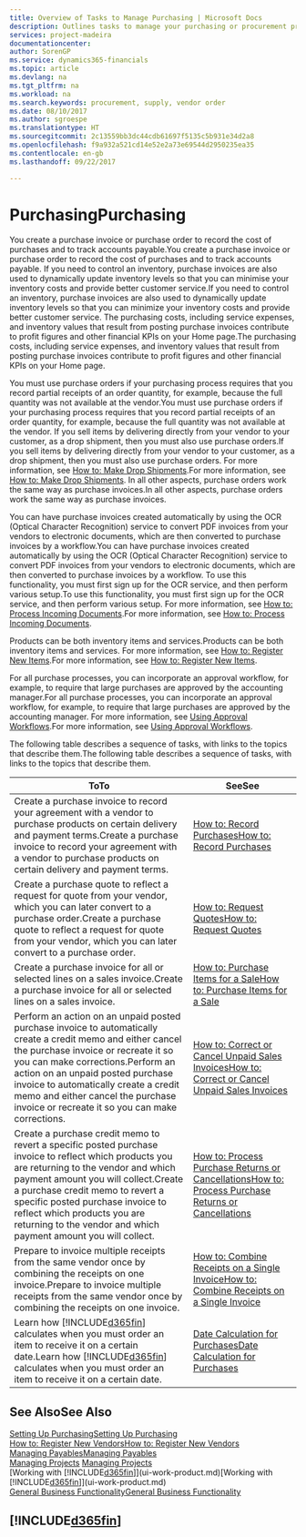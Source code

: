 ```yaml
---
title: Overview of Tasks to Manage Purchasing | Microsoft Docs
description: Outlines tasks to manage your purchasing or procurement processes, including how purchase invoices and purchase orders work.
services: project-madeira
documentationcenter: 
author: SorenGP
ms.service: dynamics365-financials
ms.topic: article
ms.devlang: na
ms.tgt_pltfrm: na
ms.workload: na
ms.search.keywords: procurement, supply, vendor order
ms.date: 08/10/2017
ms.author: sgroespe
ms.translationtype: HT
ms.sourcegitcommit: 2c13559bb3dc44cdb61697f5135c5b931e34d2a8
ms.openlocfilehash: f9a932a521cd14e52e2a73e69544d2950235ea35
ms.contentlocale: en-gb
ms.lasthandoff: 09/22/2017

---
```

# <a name="purchasing"></a><span data-ttu-id="1847a-103">Purchasing</span><span class="sxs-lookup"><span data-stu-id="1847a-103">Purchasing</span></span>
<span data-ttu-id="1847a-104">You create a purchase invoice or purchase order to record the cost of purchases and to track accounts payable.</span><span class="sxs-lookup"><span data-stu-id="1847a-104">You create a purchase invoice or purchase order to record the cost of purchases and to track accounts payable.</span></span> <span data-ttu-id="1847a-105">If you need to control an inventory, purchase invoices are also used to dynamically update inventory levels so that you can minimise your inventory costs and provide better customer service.</span><span class="sxs-lookup"><span data-stu-id="1847a-105">If you need to control an inventory, purchase invoices are also used to dynamically update inventory levels so that you can minimize your inventory costs and provide better customer service.</span></span> <span data-ttu-id="1847a-106">The purchasing costs, including service expenses, and inventory values that result from posting purchase invoices contribute to profit figures and other financial KPIs on your Home page.</span><span class="sxs-lookup"><span data-stu-id="1847a-106">The purchasing costs, including service expenses, and inventory values that result from posting purchase invoices contribute to profit figures and other financial KPIs on your Home page.</span></span>

<span data-ttu-id="1847a-107">You must use purchase orders if your purchasing process requires that you record partial receipts of an order quantity, for example, because the full quantity was not available at the vendor.</span><span class="sxs-lookup"><span data-stu-id="1847a-107">You must use purchase orders if your purchasing process requires that you record partial receipts of an order quantity, for example, because the full quantity was not available at the vendor.</span></span> <span data-ttu-id="1847a-108">If you sell items by delivering directly from your vendor to your customer, as a drop shipment, then you must also use purchase orders.</span><span class="sxs-lookup"><span data-stu-id="1847a-108">If you sell items by delivering directly from your vendor to your customer, as a drop shipment, then you must also use purchase orders.</span></span> <span data-ttu-id="1847a-109">For more information, see [How to: Make Drop Shipments](sales-how-drop-shipment.md).</span><span class="sxs-lookup"><span data-stu-id="1847a-109">For more information, see [How to: Make Drop Shipments](sales-how-drop-shipment.md).</span></span> <span data-ttu-id="1847a-110">In all other aspects, purchase orders work the same way as purchase invoices.</span><span class="sxs-lookup"><span data-stu-id="1847a-110">In all other aspects, purchase orders work the same way as purchase invoices.</span></span>

<span data-ttu-id="1847a-111">You can have purchase invoices created automatically by using the OCR (Optical Character Recognition) service to convert PDF invoices from your vendors to electronic documents, which are then converted to purchase invoices by a workflow.</span><span class="sxs-lookup"><span data-stu-id="1847a-111">You can have purchase invoices created automatically by using the OCR (Optical Character Recognition) service to convert PDF invoices from your vendors to electronic documents, which are then converted to purchase invoices by a workflow.</span></span> <span data-ttu-id="1847a-112">To use this functionality, you must first sign up for the OCR service, and then perform various setup.</span><span class="sxs-lookup"><span data-stu-id="1847a-112">To use this functionality, you must first sign up for the OCR service, and then perform various setup.</span></span> <span data-ttu-id="1847a-113">For more information, see [How to: Process Incoming Documents](across-process-income-documents.md).</span><span class="sxs-lookup"><span data-stu-id="1847a-113">For more information, see [How to: Process Incoming Documents](across-process-income-documents.md).</span></span>      

<span data-ttu-id="1847a-114">Products can be both inventory items and services.</span><span class="sxs-lookup"><span data-stu-id="1847a-114">Products can be both inventory items and services.</span></span> <span data-ttu-id="1847a-115">For more information, see [How to: Register New Items](inventory-how-register-new-items.md).</span><span class="sxs-lookup"><span data-stu-id="1847a-115">For more information, see [How to: Register New Items](inventory-how-register-new-items.md).</span></span>

<span data-ttu-id="1847a-116">For all purchase processes, you can incorporate an approval workflow, for example, to require that large purchases are approved by the accounting manager.</span><span class="sxs-lookup"><span data-stu-id="1847a-116">For all purchase processes, you can incorporate an approval workflow, for example, to require that large purchases are approved by the accounting manager.</span></span> <span data-ttu-id="1847a-117">For more information, see [Using Approval Workflows](across-how-use-approval-workflows.md).</span><span class="sxs-lookup"><span data-stu-id="1847a-117">For more information, see [Using Approval Workflows](across-how-use-approval-workflows.md).</span></span>

<span data-ttu-id="1847a-118">The following table describes a sequence of tasks, with links to the topics that describe them.</span><span class="sxs-lookup"><span data-stu-id="1847a-118">The following table describes a sequence of tasks, with links to the topics that describe them.</span></span>

| <span data-ttu-id="1847a-119">To</span><span class="sxs-lookup"><span data-stu-id="1847a-119">To</span></span> | <span data-ttu-id="1847a-120">See</span><span class="sxs-lookup"><span data-stu-id="1847a-120">See</span></span> |
| --- | --- |
| <span data-ttu-id="1847a-121">Create a purchase invoice to record your agreement with a vendor to purchase products on certain delivery and payment terms.</span><span class="sxs-lookup"><span data-stu-id="1847a-121">Create a purchase invoice to record your agreement with a vendor to purchase products on certain delivery and payment terms.</span></span> |[<span data-ttu-id="1847a-122">How to: Record Purchases</span><span class="sxs-lookup"><span data-stu-id="1847a-122">How to: Record Purchases</span></span>](purchasing-how-record-purchases.md) |
|<span data-ttu-id="1847a-123">Create a purchase quote to reflect a request for quote from your vendor, which you can later convert to a purchase order.</span><span class="sxs-lookup"><span data-stu-id="1847a-123">Create a purchase quote to reflect a request for quote from your vendor, which you can later convert to a purchase order.</span></span>|[<span data-ttu-id="1847a-124">How to: Request Quotes</span><span class="sxs-lookup"><span data-stu-id="1847a-124">How to: Request Quotes</span></span>](purchasing-how-request-quotes.md)|
| <span data-ttu-id="1847a-125">Create a purchase invoice for all or selected lines on a sales invoice.</span><span class="sxs-lookup"><span data-stu-id="1847a-125">Create a purchase invoice for all or selected lines on a sales invoice.</span></span> |[<span data-ttu-id="1847a-126">How to: Purchase Items for a Sale</span><span class="sxs-lookup"><span data-stu-id="1847a-126">How to: Purchase Items for a Sale</span></span>](purchasing-how-purchase-products-sale.md) |
| <span data-ttu-id="1847a-127">Perform an action on an unpaid posted purchase invoice to automatically create a credit memo and either cancel the purchase invoice or recreate it so you can make corrections.</span><span class="sxs-lookup"><span data-stu-id="1847a-127">Perform an action on an unpaid posted purchase invoice to automatically create a credit memo and either cancel the purchase invoice or recreate it so you can make corrections.</span></span> |[<span data-ttu-id="1847a-128">How to: Correct or Cancel Unpaid Sales Invoices</span><span class="sxs-lookup"><span data-stu-id="1847a-128">How to: Correct or Cancel Unpaid Sales Invoices</span></span>](purchasing-how-correct-cancel-unpaid-purchase-invoices.md) |
| <span data-ttu-id="1847a-129">Create a purchase credit memo to revert a specific posted purchase invoice to reflect which products you are returning to the vendor and which payment amount you will collect.</span><span class="sxs-lookup"><span data-stu-id="1847a-129">Create a purchase credit memo to revert a specific posted purchase invoice to reflect which products you are returning to the vendor and which payment amount you will collect.</span></span> |[<span data-ttu-id="1847a-130">How to: Process Purchase Returns or Cancellations</span><span class="sxs-lookup"><span data-stu-id="1847a-130">How to: Process Purchase Returns or Cancellations</span></span>](purchasing-how-register-new-vendors.md) |
|<span data-ttu-id="1847a-131">Prepare to invoice multiple receipts from the same vendor once by combining the receipts on one invoice.</span><span class="sxs-lookup"><span data-stu-id="1847a-131">Prepare to invoice multiple receipts from the same vendor once by combining the receipts on one invoice.</span></span>|[<span data-ttu-id="1847a-132">How to: Combine Receipts on a Single Invoice</span><span class="sxs-lookup"><span data-stu-id="1847a-132">How to: Combine Receipts on a Single Invoice</span></span>](purchasing-how-to-combine-receipts.md)|
| <span data-ttu-id="1847a-133">Learn how [!INCLUDE[d365fin](includes/d365fin_md.md)] calculates when you must order an item to receive it on a certain date.</span><span class="sxs-lookup"><span data-stu-id="1847a-133">Learn how [!INCLUDE[d365fin](includes/d365fin_md.md)] calculates when you must order an item to receive it on a certain date.</span></span>|[<span data-ttu-id="1847a-134">Date Calculation for Purchases</span><span class="sxs-lookup"><span data-stu-id="1847a-134">Date Calculation for Purchases</span></span>](purchasing-date-calculation-for-purchases.md)|

## <a name="see-also"></a><span data-ttu-id="1847a-135">See Also</span><span class="sxs-lookup"><span data-stu-id="1847a-135">See Also</span></span>
[<span data-ttu-id="1847a-136">Setting Up Purchasing</span><span class="sxs-lookup"><span data-stu-id="1847a-136">Setting Up Purchasing</span></span>](purchasing-setup-purchasing.md)  
[<span data-ttu-id="1847a-137">How to: Register New Vendors</span><span class="sxs-lookup"><span data-stu-id="1847a-137">How to: Register New Vendors</span></span>](purchasing-how-register-new-vendors.md)  
[<span data-ttu-id="1847a-138">Managing Payables</span><span class="sxs-lookup"><span data-stu-id="1847a-138">Managing Payables</span></span>](payables-manage-payables.md)  
<span data-ttu-id="1847a-139">[Managing Projects](projects-manage-projects.md)  </span><span class="sxs-lookup"><span data-stu-id="1847a-139">[Managing Projects](projects-manage-projects.md)  </span></span>  
<span data-ttu-id="1847a-140">[Working with [!INCLUDE[d365fin](includes/d365fin_md.md)]](ui-work-product.md)</span><span class="sxs-lookup"><span data-stu-id="1847a-140">[Working with [!INCLUDE[d365fin](includes/d365fin_md.md)]](ui-work-product.md)</span></span>  
[<span data-ttu-id="1847a-141">General Business Functionality</span><span class="sxs-lookup"><span data-stu-id="1847a-141">General Business Functionality</span></span>](ui-across-business-areas.md)

## [!INCLUDE[d365fin](includes/free_trial_md.md)]

